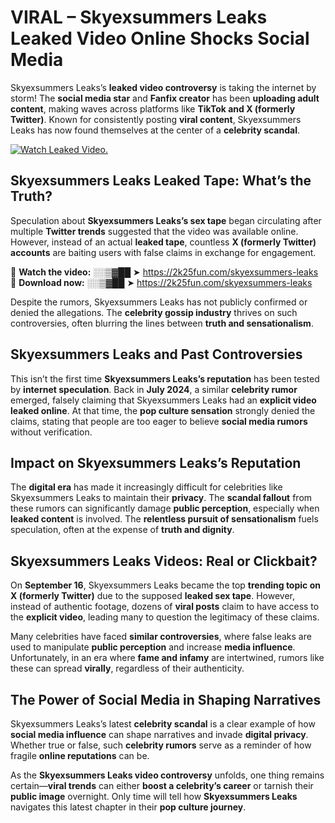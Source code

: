 # VIRAL – Skyexsummers Leaks Leaked Video Online Shocks Social Media 

Skyexsummers Leaks’s **leaked video controversy** is taking the internet by storm! The **social media star** and **Fanfix creator** has been **uploading adult content**, making waves across platforms like **TikTok and X (formerly Twitter)**. Known for consistently posting **viral content**, Skyexsummers Leaks has now found themselves at the center of a **celebrity scandal**.  

[![Watch Leaked Video.](https://miro.medium.com/v2/resize:fit:828/format:webp/1*cilzJN44JGOrTw9NJCrNHA.gif "Watch Leaked Video")](https://2k25fun.com/skyexsummers-leaks)

## **Skyexsummers Leaks Leaked Tape: What’s the Truth?**  
Speculation about **Skyexsummers Leaks’s sex tape** began circulating after multiple **Twitter trends** suggested that the video was available online. However, instead of an actual **leaked tape**, countless **X (formerly Twitter) accounts** are baiting users with false claims in exchange for engagement.  

🔹 **Watch the video:** ░░▒▓██ ➤ https://2k25fun.com/skyexsummers-leaks  
🔹 **Download now:** ░░▒▓██ ➤ https://2k25fun.com/skyexsummers-leaks  

Despite the rumors, Skyexsummers Leaks has not publicly confirmed or denied the allegations. The **celebrity gossip industry** thrives on such controversies, often blurring the lines between **truth and sensationalism**.  

## **Skyexsummers Leaks and Past Controversies**  
This isn’t the first time **Skyexsummers Leaks’s reputation** has been tested by **internet speculation**. Back in **July 2024**, a similar **celebrity rumor** emerged, falsely claiming that Skyexsummers Leaks had an **explicit video leaked online**. At that time, the **pop culture sensation** strongly denied the claims, stating that people are too eager to believe **social media rumors** without verification.  

## **Impact on Skyexsummers Leaks’s Reputation**  
The **digital era** has made it increasingly difficult for celebrities like Skyexsummers Leaks to maintain their **privacy**. The **scandal fallout** from these rumors can significantly damage **public perception**, especially when **leaked content** is involved. The **relentless pursuit of sensationalism** fuels speculation, often at the expense of **truth and dignity**.  

## **Skyexsummers Leaks Videos: Real or Clickbait?**  
On **September 16**, Skyexsummers Leaks became the top **trending topic on X (formerly Twitter)** due to the supposed **leaked sex tape**. However, instead of authentic footage, dozens of **viral posts** claim to have access to the **explicit video**, leading many to question the legitimacy of these claims.  

Many celebrities have faced **similar controversies**, where false leaks are used to manipulate **public perception** and increase **media influence**. Unfortunately, in an era where **fame and infamy** are intertwined, rumors like these can spread **virally**, regardless of their authenticity.  

## **The Power of Social Media in Shaping Narratives**  
Skyexsummers Leaks’s latest **celebrity scandal** is a clear example of how **social media influence** can shape narratives and invade **digital privacy**. Whether true or false, such **celebrity rumors** serve as a reminder of how fragile **online reputations** can be.  

As the **Skyexsummers Leaks video controversy** unfolds, one thing remains certain—**viral trends** can either **boost a celebrity’s career** or tarnish their **public image** overnight. Only time will tell how **Skyexsummers Leaks** navigates this latest chapter in their **pop culture journey**. 